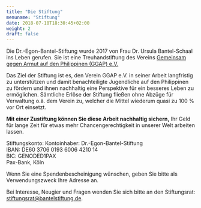 ```yaml
---
title: "Die Stiftung"
menuname: "Stiftung"
date: 2018-07-18T18:30:45+02:00
weight: 2
draft: false
---
```

Die Dr.-Egon-Bantel-Stiftung wurde 2017 von Frau Dr. Ursula Bantel-Schaal ins
Leben gerufen. Sie ist eine Treuhandstiftung des Vereins
[Gemeinsam gegen Armut auf den Philippinen (GGAP) e.V.][1]

Das Ziel der Stiftung ist es, den Verein GGAP e.V. in seiner Arbeit langfristig
zu unterstützen und damit benachteiligte Jugendliche auf den Philippinen zu
fördern und ihnen nachhaltig eine Perspektive für ein besseres Leben zu
ermöglichen. Sämtliche Erlöse der Stiftung fließen ohne Abzüge für Verwaltung
o.ä. dem Verein zu, welcher die Mittel wiederum quasi zu 100 % vor Ort einsetzt. 

**Mit einer Zustiftung können Sie diese Arbeit nachhaltig sichern,** Ihr Geld für
lange Zeit für etwas mehr Chancengerechtigkeit in unserer Welt arbeiten lassen. 

Stiftungskonto:
Kontoinhaber: Dr.-Egon-Bantel-Stiftung  
IBAN:  DE60 3706 0193 6006 4210 14  
BIC: GENODED1PAX  
Pax-Bank, Köln

Wenn Sie eine Spendenbescheinigung wünschen, geben Sie bitte als Verwendungszweck Ihre
Adresse an.

Bei Interesse, Neugier und Fragen wenden Sie sich bitte an den Stiftungsrat:
[stiftungsrat@bantelstiftung.de][2].

[1]: #verein
[2]: mailto:stiftungsrat@gemeinsam-gegen-armut.org
